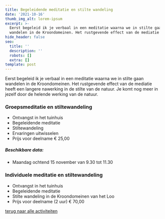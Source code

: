 ```yaml
---
title: Begeleidende meditatie en stilte wandeling
date: '2021-10-16'
thumb_img_alt: lorem-ipsum
excerpt: >-
  Eerst begeleid ik je verbaal in een meditatie waarna we in stilte gaan
  wandelen in de Kroondomeinen. Het rustgevende effect van de mediatie heeft ...
hide_header: false
seo:
  title: ''
  description: ''
  robots: []
  extra: []
template: post
---
```

Eerst begeleid ik je verbaal in een meditatie waarna we in stilte gaan wandelen in de Kroondomeinen. Het rustgevende effect van de mediatie heeft een langere nawerking in de stilte van de natuur. Je komt nog meer in jezelf door de helende werking van de natuur.

### Groepsmeditatie en stiltewandeling
 
*   Ontvangst in het tuinhuis
*   Begeleidende meditatie
*   Stiltewandeling
*   Ervaringen uitwisselen
*   Prijs voor deelname € 25,00

##### Beschikbare data:

*   Maandag ochtend 15 november van 9.30 tot 11.30

### Individuele meditatie en stiltewandeling
*   Ontvangst in het tuinhuis 
*   Begeleidende meditatie  
*   Stilte wandeling in de Kroondomeinen van het Loo 
*   Prijs voor deelname (2 uur) € 70,00


[terug naar alle activiteiten](/diensten-voor-jou)